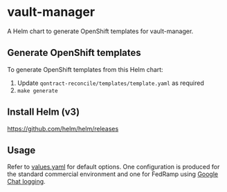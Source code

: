 # vault-manager
A Helm chart to generate OpenShift templates for vault-manager.

## Generate OpenShift templates

To generate OpenShift templates from this Helm chart:

1. Update `qontract-reconcile/templates/template.yaml` as required
4. `make generate`

## Install Helm (v3)

https://github.com/helm/helm/releases

## Usage

Refer to [values.yaml](./vault-manager/values.yaml) for default options.
One configuration is produced for the standard commercial environment and one for
FedRamp using [Google Chat logging](https://github.com/app-sre/qontract-reconcile/tree/master/helm#logging).
